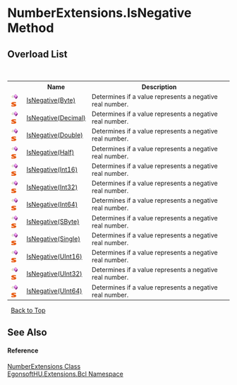# NumberExtensions.IsNegative Method 
 


## Overload List
&nbsp;<table><tr><th></th><th>Name</th><th>Description</th></tr><tr><td>![Public method](media/pubmethod.gif "Public method")![Static member](media/static.gif "Static member")</td><td><a href="M_EgonsoftHU_Extensions_Bcl_NumberExtensions_IsNegative.md">IsNegative(Byte)</a></td><td>
Determines if a value represents a negative real number.</td></tr><tr><td>![Public method](media/pubmethod.gif "Public method")![Static member](media/static.gif "Static member")</td><td><a href="M_EgonsoftHU_Extensions_Bcl_NumberExtensions_IsNegative_1.md">IsNegative(Decimal)</a></td><td>
Determines if a value represents a negative real number.</td></tr><tr><td>![Public method](media/pubmethod.gif "Public method")![Static member](media/static.gif "Static member")</td><td><a href="M_EgonsoftHU_Extensions_Bcl_NumberExtensions_IsNegative_2.md">IsNegative(Double)</a></td><td>
Determines if a value represents a negative real number.</td></tr><tr><td>![Public method](media/pubmethod.gif "Public method")![Static member](media/static.gif "Static member")</td><td><a href="M_EgonsoftHU_Extensions_Bcl_NumberExtensions_IsNegative_3.md">IsNegative(Half)</a></td><td>
Determines if a value represents a negative real number.</td></tr><tr><td>![Public method](media/pubmethod.gif "Public method")![Static member](media/static.gif "Static member")</td><td><a href="M_EgonsoftHU_Extensions_Bcl_NumberExtensions_IsNegative_4.md">IsNegative(Int16)</a></td><td>
Determines if a value represents a negative real number.</td></tr><tr><td>![Public method](media/pubmethod.gif "Public method")![Static member](media/static.gif "Static member")</td><td><a href="M_EgonsoftHU_Extensions_Bcl_NumberExtensions_IsNegative_5.md">IsNegative(Int32)</a></td><td>
Determines if a value represents a negative real number.</td></tr><tr><td>![Public method](media/pubmethod.gif "Public method")![Static member](media/static.gif "Static member")</td><td><a href="M_EgonsoftHU_Extensions_Bcl_NumberExtensions_IsNegative_6.md">IsNegative(Int64)</a></td><td>
Determines if a value represents a negative real number.</td></tr><tr><td>![Public method](media/pubmethod.gif "Public method")![Static member](media/static.gif "Static member")</td><td><a href="M_EgonsoftHU_Extensions_Bcl_NumberExtensions_IsNegative_7.md">IsNegative(SByte)</a></td><td>
Determines if a value represents a negative real number.</td></tr><tr><td>![Public method](media/pubmethod.gif "Public method")![Static member](media/static.gif "Static member")</td><td><a href="M_EgonsoftHU_Extensions_Bcl_NumberExtensions_IsNegative_8.md">IsNegative(Single)</a></td><td>
Determines if a value represents a negative real number.</td></tr><tr><td>![Public method](media/pubmethod.gif "Public method")![Static member](media/static.gif "Static member")</td><td><a href="M_EgonsoftHU_Extensions_Bcl_NumberExtensions_IsNegative_9.md">IsNegative(UInt16)</a></td><td>
Determines if a value represents a negative real number.</td></tr><tr><td>![Public method](media/pubmethod.gif "Public method")![Static member](media/static.gif "Static member")</td><td><a href="M_EgonsoftHU_Extensions_Bcl_NumberExtensions_IsNegative_10.md">IsNegative(UInt32)</a></td><td>
Determines if a value represents a negative real number.</td></tr><tr><td>![Public method](media/pubmethod.gif "Public method")![Static member](media/static.gif "Static member")</td><td><a href="M_EgonsoftHU_Extensions_Bcl_NumberExtensions_IsNegative_11.md">IsNegative(UInt64)</a></td><td>
Determines if a value represents a negative real number.</td></tr></table>&nbsp;
<a href="#numberextensions.isnegative-method">Back to Top</a>

## See Also


#### Reference
<a href="T_EgonsoftHU_Extensions_Bcl_NumberExtensions.md">NumberExtensions Class</a><br /><a href="N_EgonsoftHU_Extensions_Bcl.md">EgonsoftHU.Extensions.Bcl Namespace</a><br />